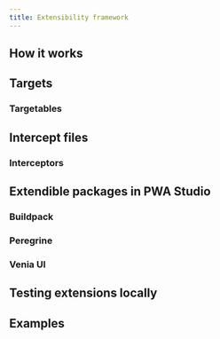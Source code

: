 ```yaml
---
title: Extensibility framework
---
```


## How it works

## Targets

### Targetables

## Intercept files

### Interceptors

## Extendible packages in PWA Studio

### Buildpack

### Peregrine

### Venia UI

## Testing extensions locally

## Examples